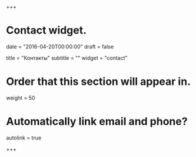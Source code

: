 +++
# Contact widget.

date = "2016-04-20T00:00:00"
draft = false

title = "Контакты"
subtitle = ""
widget = "contact"

# Order that this section will appear in.
weight = 50

# Automatically link email and phone?
autolink = true

+++